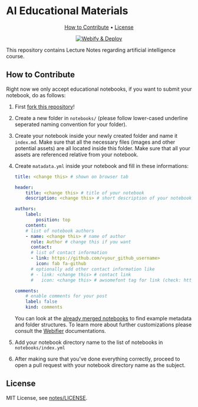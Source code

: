 # AI Educational Materials


<p align="center">
  <a href="#how-to-contribute">How to Contribute</a> •
  <a href="#license">License</a>
</p>
<p align="center" markdown="1">
    <a href="https://github.com/sut-ai/notes/actions/workflows/main.yml" >
        <img src="https://github.com/sut-ai/notes/actions/workflows/main.yml/badge.svg?branch=master" alt="Webify & Deploy">
    </a>
</p>

This repository contains Lecture Notes regarding artificial intelligence course. 

## How to Contribute
Right now we only accept educational notebooks, if you want to submit your notebook, do as follows: 
1. First [fork this repository](https://github.com/sut-ai/notes/fork)!
2. Create a new folder in `notebooks/` (please follow lower-cased underline seperated naming convention for your folder).
3. Create your notebook inside your newly created folder and name it `index.md`. Make sure that all the necessary files (images and other potential assets) are all located inside this folder. Make sure that all your assets are referenced relative from your notebook.
4. Create `matadata.yml` inside your notebook and fill in these informations:

    ```yml
    title: <change this> # shown on browser tab
    
    header:
        title: <change this> # title of your notebook
        description: <change this> # short description of your notebook
    
    authors:
        label: 
            position: top
        content:
        # list of notebook authors
        - name: <change this> # name of author
          role: Author # change this if you want
          contact:
          # list of contact information
          - link: https://github.com/<your_github_username>
            icon: fab fa-github
          # optionally add other contact information like  
          # - link: <change this> # contact link
          #   icon: <change this> # awsomefont tag for link (check: https://fontawesome.com/v5.15/icons)

    comments:
        # enable comments for your post
        label: false
        kind: comments
    ```
    You can look at the [already merged notebooks](https://github.com/sut-ai/notes/tree/master/notebooks) to find example metadata and folder structures. To learn more about further customizations please consult the [Webifier](https://github.com/webifier/build/) documentations.
5. Add your notebook directory name to the list of notebooks in `notebooks/index.yml`
6. After making sure that you've done everything correctly, proceed to open a pull request with your notebook directory name as the subject.

## License
MIT License, see [notes/LICENSE](https://github.com/sut-ai/notes/blob/master/LICENSE).
